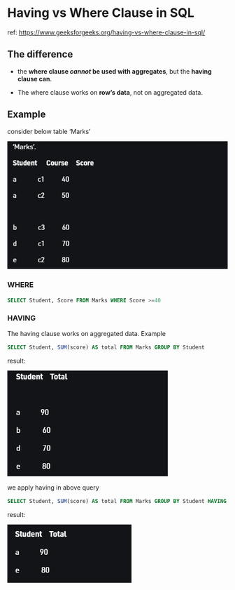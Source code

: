 # Having vs Where Clause in SQL

ref: https://www.geeksforgeeks.org/having-vs-where-clause-in-sql/

## The difference

- the **where clause *cannot* be used with aggregates**, but the **having clause can**.

- The where clause works on **row’s data**, not on aggregated data.

## Example

consider below table ‘Marks’

![x](./imgs/3/table_marks.png)


### WHERE

```sql
SELECT Student, Score FROM Marks WHERE Score >=40

```

### HAVING

The having clause works on aggregated data. Example

```sql
SELECT Student, SUM(score) AS total FROM Marks GROUP BY Student

```

result:

![](./imgs/3/out_1.png	)

we apply having in above query
```sql
SELECT Student, SUM(score) AS total FROM Marks GROUP BY Student HAVING total > 70

```

result:

![](./imgs/3/out_2.png)
